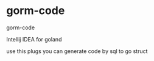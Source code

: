 # gorm-code
gorm-code

Intellij IDEA for goland

use this plugs you can generate code by sql to go struct
